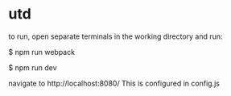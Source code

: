 # utd


to run, open separate terminals in the working directory and run:

$ npm run webpack

$ npm run dev 



navigate to http://localhost:8080/
This is configured in config.js
